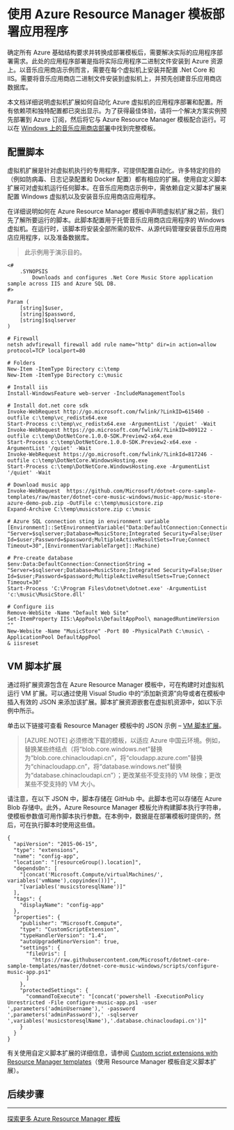 <properties
    pageTitle="使用虚拟机扩展自动化应用程序部署 | Azure"
    description="Azure 虚拟机 DotNet Core 教程"
    services="virtual-machines-windows"
    documentationcenter="virtual-machines"
    author="neilpeterson"
    manager="timlt"
    editor="tysonn"
    tags="azure-resource-manager" />  

<tags
    ms.assetid="79c91304-6c1b-4354-a185-fecc129b139d"
    ms.service="virtual-machines-windows"
    ms.devlang="na"
    ms.topic="article"
    ms.tgt_pltfrm="vm-windows"
    ms.workload="infrastructure-services"
    ms.date="11/21/2016"
    wacn.date=""
    ms.author="nepeters" />  


# 使用 Azure Resource Manager 模板部署应用程序
确定所有 Azure 基础结构要求并转换成部署模板后，需要解决实际的应用程序部署需求。此处的应用程序部署是指将实际应用程序二进制文件安装到 Azure 资源上。以音乐应用商店示例而言，需要在每个虚拟机上安装并配置 .Net Core 和 IIS。需要将音乐应用商店二进制文件安装到虚拟机上，并预先创建音乐应用商店数据库。

本文档详细说明虚拟机扩展如何自动化 Azure 虚拟机的应用程序部署和配置。所有依赖项和独特配置都已突出显示。为了获得最佳体验，请将一个解决方案实例预先部署到 Azure 订阅，然后将它与 Azure Resource Manager 模板配合运行。可以在 [Windows 上的音乐应用商店部署](https://github.com/Microsoft/dotnet-core-sample-templates/tree/master/dotnet-core-music-windows)中找到完整模板。

## 配置脚本
虚拟机扩展是针对虚拟机执行的专用程序，可提供配置自动化。许多特定的目的（例如防病毒、日志记录配置和 Docker 配置）都有相应的扩展。使用自定义脚本扩展可对虚拟机运行任何脚本。在音乐应用商店示例中，需依赖自定义脚本扩展来配置 Windows 虚拟机以及安装音乐应用商店应用程序。

在详细说明如何在 Azure Resource Manager 模板中声明虚拟机扩展之前，我们先了解所要运行的脚本。此脚本配置用于托管音乐应用商店应用程序的 Windows 虚拟机。在运行时，该脚本将安装全部所需的软件、从源代码管理安装音乐应用商店应用程序，以及准备数据库。

> 此示例用于演示目的。

    <#
        .SYNOPSIS
            Downloads and configures .Net Core Music Store application sample across IIS and Azure SQL DB.
    #>

    Param (
        [string]$user,
        [string]$password,
        [string]$sqlserver
    )

    # Firewall
    netsh advfirewall firewall add rule name="http" dir=in action=allow protocol=TCP localport=80

    # Folders
    New-Item -ItemType Directory c:\temp
    New-Item -ItemType Directory c:\music

    # Install iis
    Install-WindowsFeature web-server -IncludeManagementTools

    # Install dot.net core sdk
    Invoke-WebRequest http://go.microsoft.com/fwlink/?LinkID=615460 -outfile c:\temp\vc_redistx64.exe
    Start-Process c:\temp\vc_redistx64.exe -ArgumentList '/quiet' -Wait
    Invoke-WebRequest https://go.microsoft.com/fwlink/?LinkID=809122 -outfile c:\temp\DotNetCore.1.0.0-SDK.Preview2-x64.exe
    Start-Process c:\temp\DotNetCore.1.0.0-SDK.Preview2-x64.exe -ArgumentList '/quiet' -Wait
    Invoke-WebRequest https://go.microsoft.com/fwlink/?LinkId=817246 -outfile c:\temp\DotNetCore.WindowsHosting.exe
    Start-Process c:\temp\DotNetCore.WindowsHosting.exe -ArgumentList '/quiet' -Wait

    # Download music app
    Invoke-WebRequest  https://github.com/Microsoft/dotnet-core-sample-templates/raw/master/dotnet-core-music-windows/music-app/music-store-azure-demo-pub.zip -OutFile c:\temp\musicstore.zip
    Expand-Archive C:\temp\musicstore.zip c:\music

    # Azure SQL connection sting in environment variable
    [Environment]::SetEnvironmentVariable("Data:DefaultConnection:ConnectionString", "Server=$sqlserver;Database=MusicStore;Integrated Security=False;User Id=$user;Password=$password;MultipleActiveResultSets=True;Connect Timeout=30",[EnvironmentVariableTarget]::Machine)

    # Pre-create database
    $env:Data:DefaultConnection:ConnectionString = "Server=$sqlserver;Database=MusicStore;Integrated Security=False;User Id=$user;Password=$password;MultipleActiveResultSets=True;Connect Timeout=30"
    Start-Process 'C:\Program Files\dotnet\dotnet.exe' -ArgumentList 'c:\music\MusicStore.dll'

    # Configure iis
    Remove-WebSite -Name "Default Web Site"
    Set-ItemProperty IIS:\AppPools\DefaultAppPool\ managedRuntimeVersion ""
    New-Website -Name "MusicStore" -Port 80 -PhysicalPath C:\music\ -ApplicationPool DefaultAppPool
    & iisreset

## VM 脚本扩展
通过将扩展资源包含在 Azure Resource Manager 模板中，可在构建时对虚拟机运行 VM 扩展。可以通过使用 Visual Studio 中的“添加新资源”向导或者在模板中插入有效的 JSON 来添加该扩展。脚本扩展资源嵌套在虚拟机资源中，如以下示例中所示。

单击以下链接可查看 Resource Manager 模板中的 JSON 示例 – [VM 脚本扩展](https://github.com/Microsoft/dotnet-core-sample-templates/blob/master/dotnet-core-music-windows/azuredeploy.json#L339)。

>[AZURE.NOTE] 必须修改下载的模板，以适应 Azure 中国云环境。例如，替换某些终结点（将“blob.core.windows.net”替换为“blob.core.chinacloudapi.cn”，将“cloudapp.azure.com”替换为“chinacloudapp.cn”，将“database.windows.net”替换为“database.chinacloudapi.cn”）；更改某些不受支持的 VM 映像；更改某些不受支持的 VM 大小。

请注意，在以下 JSON 中，脚本存储在 GitHub 中。此脚本也可以存储在 Azure Blob 存储中。此外，Azure Resource Manager 模板允许构建脚本执行字符串，使模板参数值可用作脚本执行参数。在本例中，数据是在部署模板时提供的，然后，可在执行脚本时使用这些值。

    {
      "apiVersion": "2015-06-15",
      "type": "extensions",
      "name": "config-app",
      "location": "[resourceGroup().location]",
      "dependsOn": [
        "[concat('Microsoft.Compute/virtualMachines/', variables('vmName'),copyindex())]",
        "[variables('musicstoresqlName')]"
      ],
      "tags": {
        "displayName": "config-app"
      },
      "properties": {
        "publisher": "Microsoft.Compute",
        "type": "CustomScriptExtension",
        "typeHandlerVersion": "1.4",
        "autoUpgradeMinorVersion": true,
        "settings": {
          "fileUris": [
            "https://raw.githubusercontent.com/Microsoft/dotnet-core-sample-templates/master/dotnet-core-music-windows/scripts/configure-music-app.ps1"
          ]
        },
        "protectedSettings": {
          "commandToExecute": "[concat('powershell -ExecutionPolicy Unrestricted -File configure-music-app.ps1 -user ',parameters('adminUsername'),' -password ',parameters('adminPassword'),' -sqlserver ',variables('musicstoresqlName'),'.database.chinacloudapi.cn')]"
        }
      }
    }

有关使用自定义脚本扩展的详细信息，请参阅 [Custom script extensions with Resource Manager templates](/documentation/articles/virtual-machines-windows-extensions-customscript/)（使用 Resource Manager 模板自定义脚本扩展）。

## 后续步骤
<hr>

[探索更多 Azure Resource Manager 模板](https://github.com/Azure/azure-quickstart-templates)

<!---HONumber=Mooncake_1212_2016-->